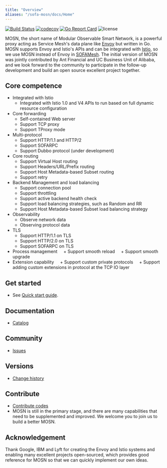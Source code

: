 ```yaml
---
title: "Overview"
aliases: "/sofa-mosn/docs/Home"
---
```


[![Build Status](https://travis-ci.org/alipay/sofa-mosn.svg?branch=master)](https://travis-ci.org/alipay/sofa-mosn)
[![codecov](https://codecov.io/gh/alipay/sofa-mosn/branch/master/graph/badge.svg)](https://codecov.io/gh/alipay/sofa-mosn)
[![Go Report Card](https://goreportcard.com/badge/github.com/sofastack/sofa-mosn)](https://goreportcard.com/report/github.com/sofastack/sofa-mosn)
![license](https://img.shields.io/badge/license-Apache--2.0-green.svg)

MOSN, the short name of Modular Observable Smart Network, is a powerful proxy acting as Service Mesh's data plane like [Envoy](https://www.envoyproxy.io/) but written in Go. MOSN supports Envoy and Istio's APIs and can be integrated with [Istio](https://istio.io/), so we use MOSN instead of Envoy in [SOFAMesh](https://github.com/sofastack/sofa-mesh). The initial version of MOSN was jointly contributed by Ant Financial and UC Business Unit of Alibaba, and we look forward to the community to participate in the follow-up development and build an open source excellent project together.

## Core competence

+ Integrated with Istio
	+ Integrated with Istio 1.0 and V4 APIs to run based on full dynamic resource configuration
+ Core forwarding
	+ Self-contained Web server
	+ Support TCP proxy
	+ Support TProxy mode
+ Multi-protocol
	+ Support HTTP/1.1 and HTTP/2
	+ Support SOFARPC
	+ Support Dubbo protocol (under development)
+ Core routing
	+ Support Virtual Host routing
	+ Support Headers/URL/Prefix routing
	+ Support Host Metadata-based Subset routing
	+ Support retry
+ Backend Management and load balancing
	+ Support connection pool
	+ Support throttling
	+ Support active backend health check
	+ Support load balancing strategies, such as Random and RR
	+ Support Host Metadata-based Subset load balancing strategy
+ Observability
	+ Observe network data
	+ Observing protocol data
+ TLS
	+ Support HTTP/1.1 on TLS
	+ Support HTTP/2.0 on TLS
	+ Support SOFARPC on TLS
+ Process management
    + Support smooth reload
    + Support smooth upgrade
+ Extension capability
    + Support custom private protocols
    + Support adding custom extensions in protocol at the TCP IO layer

## Get started
* See [Quick start guide](docs/quickstart/Setup.md).

## Documentation
* [Catalog](docs/Catalog.md)

## Community
* [Issues](https://github.com/sofastack/sofa-mosn/issues)

## Versions
* [Change history](docs/CHANGELOG.md)

## Contribute
+ [Contribute codes](docs/develop/CONTRIBUTING.md)
+ MOSN is still in the primary stage, and there are many capabilities that need to be supplemented and improved. We welcome you to join us to build a better MOSN.

## Acknowledgement
Thank Google, IBM and Lyft for creating the Envoy and Istio systems and enabling many excellent projects open-sourced, which provides good reference for MOSN so that we can quickly implement our own ideas.